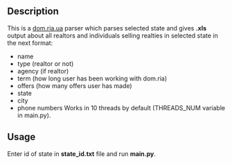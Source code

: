 ## Description
This is a [dom.ria.ua](dom.ria.ua) parser which parses selected state and gives **.xls** output about all realtors and individuals selling realties in selected state in the next format:
* name
* type (realtor or not)
* agency (if realtor)
* term (how long user has been working with dom.ria)
* offers (how many offers user has made)
* state
* city
* phone numbers
Works in 10 threads by default (THREADS_NUM variable in main.py).

## Usage
Enter id of state in **state_id.txt** file and run **main.py**.
